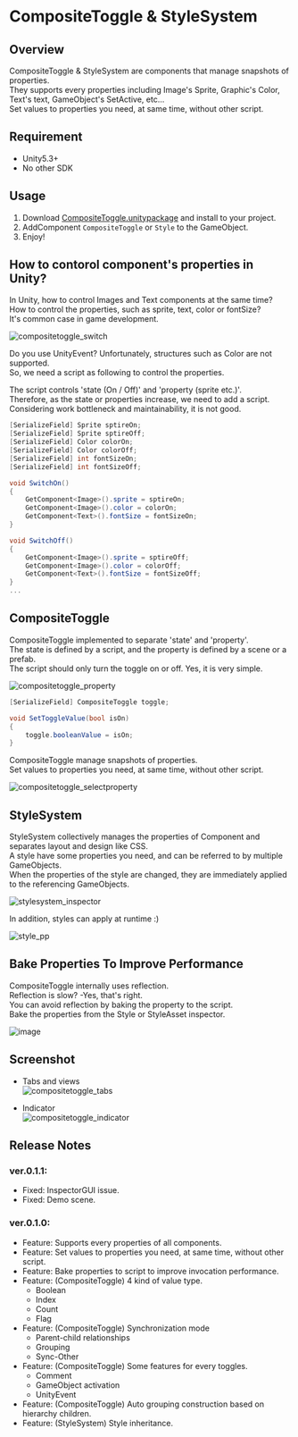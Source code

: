 CompositeToggle & StyleSystem
===

## Overview

CompositeToggle & StyleSystem are components that manage snapshots of properties.  
They supports every properties including Image's Sprite, Graphic's Color, Text's text, GameObject's SetActive, etc...  
Set values to properties you need, at same time, without other script.  




## Requirement

* Unity5.3+
* No other SDK




## Usage

1. Download [CompositeToggle.unitypackage](https://github.com/mob-sakai/CompositeToggle/raw/master/CompositeToggle.unitypackage) and install to your project.
2. AddComponent `CompositeToggle` or `Style` to the GameObject.
3. Enjoy!




## How to contorol component's properties in Unity?

In Unity, how to control Images and Text components at the same time?  
How to control the properties, such as sprite, text, color or fontSize?  
It's common case in game development.  

![compositetoggle_switch](https://user-images.githubusercontent.com/12690315/27722542-4a142646-5da3-11e7-825e-a82a7b074ec8.png)

Do you use UnityEvent? Unfortunately, structures such as Color are not supported.  
So, we need a script as following to control the properties.

The script controls 'state (On / Off)' and 'property (sprite etc.)'.  
Therefore, as the state or properties increase, we need to add a script.  
Considering work bottleneck and maintainability, it is not good.  

```cs
[SerializeField] Sprite sptireOn;
[SerializeField] Sprite sptireOff;
[SerializeField] Color colorOn;
[SerializeField] Color colorOff;
[SerializeField] int fontSizeOn;
[SerializeField] int fontSizeOff;

void SwitchOn()
{
    GetComponent<Image>().sprite = sptireOn;
    GetComponent<Image>().color = colorOn;
    GetComponent<Text>().fontSize = fontSizeOn;
}

void SwitchOff()
{
    GetComponent<Image>().sprite = sptireOff;
    GetComponent<Image>().color = colorOff;
    GetComponent<Text>().fontSize = fontSizeOff;
}
...
```



## CompositeToggle

CompositeToggle implemented to separate 'state' and 'property'.  
The state is defined by a script, and the property is defined by a scene or a prefab.  
The script should only turn the toggle on or off. Yes, it is very simple.

![compositetoggle_property](https://user-images.githubusercontent.com/12690315/27763631-d0d5a2a8-5ec1-11e7-8c3b-20840790858e.png)
```cs
[SerializeField] CompositeToggle toggle;

void SetToggleValue(bool isOn)
{
    toggle.booleanValue = isOn;
}
```

CompositeToggle manage snapshots of properties.  
Set values to properties you need, at same time, without other script.  

![compositetoggle_selectproperty](https://user-images.githubusercontent.com/12690315/27722541-4a0ec160-5da3-11e7-99ff-c74df150eb94.png)



## StyleSystem

StyleSystem collectively manages the properties of Component and separates layout and design like CSS.  
A style have some properties you need, and can be referred to by multiple GameObjects.  
When the properties of the style are changed, they are immediately applied to the referencing GameObjects.  

![stylesystem_inspector](https://user-images.githubusercontent.com/12690315/27722545-4a202946-5da3-11e7-975d-50898d4de3b8.png)

In addition, styles can apply at runtime :)

![style_pp](https://user-images.githubusercontent.com/12690315/28653628-8c4b044a-72c9-11e7-9349-3da51fd49c4b.gif)



## Bake Properties To Improve Performance

CompositeToggle internally uses reflection.  
Reflection is slow? -Yes, that's right.  
You can avoid reflection by baking the property to the script.  
Bake the properties from the Style or StyleAsset inspector.  

![image](https://user-images.githubusercontent.com/12690315/28655700-8b2aec10-72d8-11e7-9416-47fd940c3b1f.png)

## Screenshot

* Tabs and views  
![compositetoggle_tabs](https://user-images.githubusercontent.com/12690315/27722543-4a14e9dc-5da3-11e7-993a-bf51adc8da70.gif)

* Indicator  
![compositetoggle_indicator](https://user-images.githubusercontent.com/12690315/27722539-49ebfedc-5da3-11e7-8af5-45deab6d1166.gif)




## Release Notes

### ver.0.1.1:

* Fixed: InspectorGUI issue.
* Fixed: Demo scene.

### ver.0.1.0:

* Feature: Supports every properties of all components.
* Feature: Set values to properties you need, at same time, without other script.
* Feature: Bake properties to script to improve invocation performance.
* Feature: (CompositeToggle) 4 kind of value type.
    * Boolean
    * Index
    * Count
    * Flag
* Feature: (CompositeToggle) Synchronization mode
    * Parent-child relationships
    * Grouping
    * Sync-Other
* Feature: (CompositeToggle) Some features for every toggles.
    * Comment
    * GameObject activation
    * UnityEvent
* Feature: (CompositeToggle) Auto grouping construction based on hierarchy children.
* Feature: (StyleSystem) Style inheritance.
